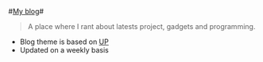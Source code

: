 #[My blog](http://arvind-naidu.github.io)#

> A place where I rant about latests project, gadgets and programming.

+ Blog theme is based on [UP][]
+ Updated on a weekly basis

[UP]: https://github.com/caarlos0/up "UP"
